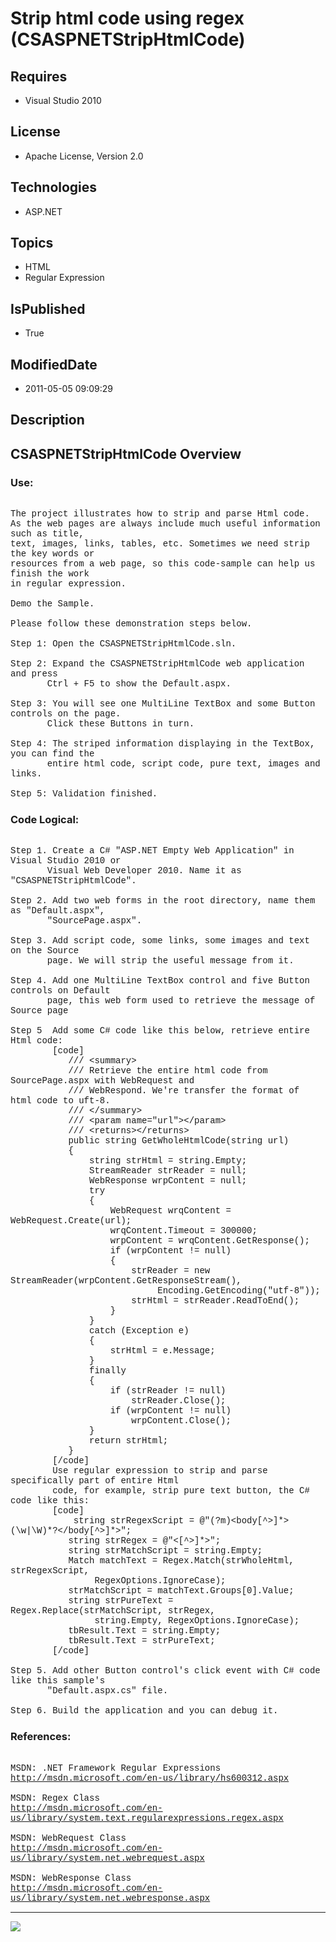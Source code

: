 # Strip html code using regex (CSASPNETStripHtmlCode)
## Requires
* Visual Studio 2010
## License
* Apache License, Version 2.0
## Technologies
* ASP.NET
## Topics
* HTML
* Regular Expression
## IsPublished
* True
## ModifiedDate
* 2011-05-05 09:09:29
## Description

<p style="font-family:Courier New"></p>
<h2>CSASPNETStripHtmlCode Overview</h2>
<p style="font-family:Courier New"></p>
<h3>Use:</h3>
<p style="font-family:Courier New"><br>
The project illustrates how to strip and parse Html code.<br>
As the web pages are always include much useful information such as title, <br>
text, images, links, tables, etc. Sometimes we need strip the key words or <br>
resources from a web page, so this code-sample can help us finish the work<br>
in regular expression.<br>
<br>
Demo the Sample. <br>
<br>
Please follow these demonstration steps below.<br>
<br>
Step 1: Open the CSASPNETStripHtmlCode.sln.<br>
<br>
Step 2: Expand the CSASPNETStripHtmlCode web application and press <br>
&nbsp; &nbsp; &nbsp; &nbsp;Ctrl &#43; F5 to show the Default.aspx.<br>
<br>
Step 3: You will see one MultiLine TextBox and some Button controls on the page.<br>
&nbsp; &nbsp; &nbsp; &nbsp;Click these Buttons in turn.<br>
<br>
Step 4: The striped information displaying in the TextBox, you can find the <br>
&nbsp; &nbsp; &nbsp; &nbsp;entire html code, script code, pure text, images and links.<br>
<br>
Step 5: Validation finished.<br>
</p>
<h3>Code Logical:</h3>
<p style="font-family:Courier New"><br>
Step 1. Create a C# &quot;ASP.NET Empty Web Application&quot; in Visual Studio 2010 or<br>
&nbsp; &nbsp; &nbsp; &nbsp;Visual Web Developer 2010. Name it as &quot;CSASPNETStripHtmlCode&quot;.<br>
<br>
Step 2. Add two web forms in the root directory, name them as &quot;Default.aspx&quot;,
<br>
&nbsp; &nbsp; &nbsp; &nbsp;&quot;SourcePage.aspx&quot;.<br>
<br>
Step 3. Add script code, some links, some images and text on the Source<br>
&nbsp; &nbsp; &nbsp; &nbsp;page. We will strip the useful message from it.<br>
<br>
Step 4. Add one MultiLine TextBox control and five Button controls on Default<br>
&nbsp; &nbsp; &nbsp; &nbsp;page, this web form used to retrieve the message of Source page<br>
&nbsp;&nbsp;&nbsp;&nbsp;&nbsp;&nbsp;&nbsp;&nbsp;<br>
Step 5 &nbsp;Add some C# code like this below, retrieve entire Html code: <br>
&nbsp;&nbsp;&nbsp;&nbsp;&nbsp;&nbsp;&nbsp;&nbsp;[code]<br>
&nbsp; &nbsp; &nbsp; &nbsp; &nbsp; &nbsp;/// &lt;summary&gt;<br>
&nbsp; &nbsp; &nbsp; &nbsp; &nbsp; &nbsp;/// Retrieve the entire html code from SourcePage.aspx with WebRequest and<br>
&nbsp; &nbsp; &nbsp; &nbsp; &nbsp; &nbsp;/// WebRespond. We're transfer the format of html code to uft-8.<br>
&nbsp; &nbsp; &nbsp; &nbsp; &nbsp; &nbsp;/// &lt;/summary&gt;<br>
&nbsp; &nbsp; &nbsp; &nbsp; &nbsp; &nbsp;/// &lt;param name=&quot;url&quot;&gt;&lt;/param&gt;<br>
&nbsp; &nbsp; &nbsp; &nbsp; &nbsp; &nbsp;/// &lt;returns&gt;&lt;/returns&gt;<br>
&nbsp; &nbsp; &nbsp; &nbsp; &nbsp; &nbsp;public string GetWholeHtmlCode(string url)<br>
&nbsp; &nbsp; &nbsp; &nbsp; &nbsp; &nbsp;{<br>
&nbsp; &nbsp; &nbsp; &nbsp; &nbsp; &nbsp; &nbsp; &nbsp;string strHtml = string.Empty;<br>
&nbsp; &nbsp; &nbsp; &nbsp; &nbsp; &nbsp; &nbsp; &nbsp;StreamReader strReader = null;<br>
&nbsp; &nbsp; &nbsp; &nbsp; &nbsp; &nbsp; &nbsp; &nbsp;WebResponse wrpContent = null;<br>
&nbsp; &nbsp; &nbsp; &nbsp; &nbsp; &nbsp; &nbsp; &nbsp;try<br>
&nbsp; &nbsp; &nbsp; &nbsp; &nbsp; &nbsp; &nbsp; &nbsp;{<br>
&nbsp; &nbsp; &nbsp; &nbsp; &nbsp; &nbsp; &nbsp; &nbsp; &nbsp; &nbsp;WebRequest wrqContent = WebRequest.Create(url);<br>
&nbsp; &nbsp; &nbsp; &nbsp; &nbsp; &nbsp; &nbsp; &nbsp; &nbsp; &nbsp;wrqContent.Timeout = 300000;<br>
&nbsp; &nbsp; &nbsp; &nbsp; &nbsp; &nbsp; &nbsp; &nbsp; &nbsp; &nbsp;wrpContent = wrqContent.GetResponse();<br>
&nbsp; &nbsp; &nbsp; &nbsp; &nbsp; &nbsp; &nbsp; &nbsp; &nbsp; &nbsp;if (wrpContent != null)<br>
&nbsp; &nbsp; &nbsp; &nbsp; &nbsp; &nbsp; &nbsp; &nbsp; &nbsp; &nbsp;{<br>
&nbsp; &nbsp; &nbsp; &nbsp; &nbsp; &nbsp; &nbsp; &nbsp; &nbsp; &nbsp; &nbsp; &nbsp;strReader = new StreamReader(wrpContent.GetResponseStream(),<br>
&nbsp;&nbsp;&nbsp;&nbsp;&nbsp;&nbsp;&nbsp;&nbsp;&nbsp;&nbsp;&nbsp;&nbsp;&nbsp;&nbsp;&nbsp;&nbsp;&nbsp;&nbsp;&nbsp;&nbsp;&nbsp;&nbsp;&nbsp;&nbsp; &nbsp; &nbsp;Encoding.GetEncoding(&quot;utf-8&quot;));<br>
&nbsp; &nbsp; &nbsp; &nbsp; &nbsp; &nbsp; &nbsp; &nbsp; &nbsp; &nbsp; &nbsp; &nbsp;strHtml = strReader.ReadToEnd();<br>
&nbsp; &nbsp; &nbsp; &nbsp; &nbsp; &nbsp; &nbsp; &nbsp; &nbsp; &nbsp;}<br>
&nbsp; &nbsp; &nbsp; &nbsp; &nbsp; &nbsp; &nbsp; &nbsp;}<br>
&nbsp; &nbsp; &nbsp; &nbsp; &nbsp; &nbsp; &nbsp; &nbsp;catch (Exception e)<br>
&nbsp; &nbsp; &nbsp; &nbsp; &nbsp; &nbsp; &nbsp; &nbsp;{<br>
&nbsp; &nbsp; &nbsp; &nbsp; &nbsp; &nbsp; &nbsp; &nbsp; &nbsp; &nbsp;strHtml = e.Message;<br>
&nbsp; &nbsp; &nbsp; &nbsp; &nbsp; &nbsp; &nbsp; &nbsp;}<br>
&nbsp; &nbsp; &nbsp; &nbsp; &nbsp; &nbsp; &nbsp; &nbsp;finally <br>
&nbsp; &nbsp; &nbsp; &nbsp; &nbsp; &nbsp; &nbsp; &nbsp;{<br>
&nbsp; &nbsp; &nbsp; &nbsp; &nbsp; &nbsp; &nbsp; &nbsp; &nbsp; &nbsp;if (strReader != null)<br>
&nbsp; &nbsp; &nbsp; &nbsp; &nbsp; &nbsp; &nbsp; &nbsp; &nbsp; &nbsp; &nbsp; &nbsp;strReader.Close();<br>
&nbsp; &nbsp; &nbsp; &nbsp; &nbsp; &nbsp; &nbsp; &nbsp; &nbsp; &nbsp;if (wrpContent != null)<br>
&nbsp; &nbsp; &nbsp; &nbsp; &nbsp; &nbsp; &nbsp; &nbsp; &nbsp; &nbsp; &nbsp; &nbsp;wrpContent.Close();<br>
&nbsp; &nbsp; &nbsp; &nbsp; &nbsp; &nbsp; &nbsp; &nbsp;}<br>
&nbsp; &nbsp; &nbsp; &nbsp; &nbsp; &nbsp; &nbsp; &nbsp;return strHtml;<br>
&nbsp; &nbsp; &nbsp; &nbsp; &nbsp; &nbsp;}<br>
&nbsp;&nbsp;&nbsp;&nbsp; &nbsp; &nbsp;[/code]<br>
&nbsp;&nbsp;&nbsp;&nbsp; &nbsp; &nbsp;Use regular expression to strip and parse specifically part of entire Html<br>
&nbsp;&nbsp;&nbsp;&nbsp; &nbsp; &nbsp;code, for example, strip pure text button, the C# code like this:<br>
&nbsp;&nbsp;&nbsp;&nbsp; &nbsp; &nbsp;[code]<br>
&nbsp;&nbsp;&nbsp;&nbsp;&nbsp;&nbsp;&nbsp;&nbsp; &nbsp; &nbsp;string strRegexScript = @&quot;(?m)&lt;body[^&gt;]*&gt;(\w|\W)*?&lt;/body[^&gt;]*&gt;&quot;;<br>
&nbsp; &nbsp; &nbsp; &nbsp; &nbsp; &nbsp;string strRegex = @&quot;&lt;[^&gt;]*&gt;&quot;;<br>
&nbsp; &nbsp; &nbsp; &nbsp; &nbsp; &nbsp;string strMatchScript = string.Empty;<br>
&nbsp; &nbsp; &nbsp; &nbsp; &nbsp; &nbsp;Match matchText = Regex.Match(strWholeHtml, strRegexScript,
<br>
&nbsp;&nbsp;&nbsp;&nbsp;&nbsp;&nbsp;&nbsp;&nbsp;&nbsp;&nbsp;&nbsp;&nbsp; &nbsp; &nbsp;RegexOptions.IgnoreCase);<br>
&nbsp; &nbsp; &nbsp; &nbsp; &nbsp; &nbsp;strMatchScript = matchText.Groups[0].Value;<br>
&nbsp; &nbsp; &nbsp; &nbsp; &nbsp; &nbsp;string strPureText = Regex.Replace(strMatchScript, strRegex,<br>
&nbsp;&nbsp;&nbsp;&nbsp;&nbsp;&nbsp;&nbsp;&nbsp;&nbsp;&nbsp;&nbsp;&nbsp; &nbsp; &nbsp;string.Empty, RegexOptions.IgnoreCase);<br>
&nbsp; &nbsp; &nbsp; &nbsp; &nbsp; &nbsp;tbResult.Text = string.Empty;<br>
&nbsp; &nbsp; &nbsp; &nbsp; &nbsp; &nbsp;tbResult.Text = strPureText;<br>
&nbsp;&nbsp;&nbsp;&nbsp; &nbsp; &nbsp;[/code] <br>
<br>
Step 5. Add other Button control's click event with C# code like this sample's <br>
&nbsp; &nbsp; &nbsp; &nbsp;&quot;Default.aspx.cs&quot; file.<br>
<br>
Step 6. Build the application and you can debug it.</p>
<h3>References:</h3>
<p style="font-family:Courier New"><br>
MSDN: .NET Framework Regular Expressions<br>
<a target="_blank" href="http://msdn.microsoft.com/en-us/library/hs600312.aspx">http://msdn.microsoft.com/en-us/library/hs600312.aspx</a><br>
<br>
MSDN: Regex Class<br>
<a target="_blank" href="http://msdn.microsoft.com/en-us/library/system.text.regularexpressions.regex.aspx">http://msdn.microsoft.com/en-us/library/system.text.regularexpressions.regex.aspx</a><br>
<br>
MSDN: WebRequest Class<br>
<a target="_blank" href="http://msdn.microsoft.com/en-us/library/system.net.webrequest.aspx">http://msdn.microsoft.com/en-us/library/system.net.webrequest.aspx</a><br>
<br>
MSDN: WebResponse Class<br>
<a target="_blank" href="http://msdn.microsoft.com/en-us/library/system.net.webresponse.aspx">http://msdn.microsoft.com/en-us/library/system.net.webresponse.aspx</a><br>
</p>
<hr>
<div><a href="http://go.microsoft.com/?linkid=9759640" style="margin-top:3px"><img src="http://bit.ly/onecodelogo">
</a></div>
